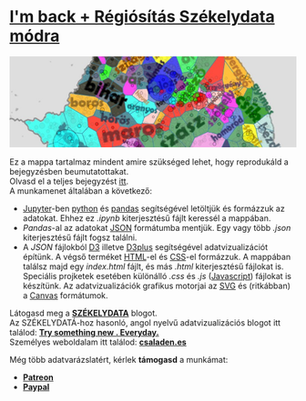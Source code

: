 [I'm back + Régiósítás Székelydata módra](http://csaladenes.egologo.ro/im-back-regiositas-szekelydata-modra/)
========
[![Alt text](header.jpg "Optional title")](http://csaladenes.egologo.ro/im-back-regiositas-szekelydata-modra/)  
  
Ez a mappa tartalmaz mindent amire szükséged lehet, hogy reprodukáld a bejegyzésben beumutatottakat.  
Olvasd el a teljes bejegyzést [itt](http://csaladenes.egologo.ro/im-back-regiositas-szekelydata-modra/).  
A munkamenet általában a következő:
  - [Jupyter](http://jupyter.org)-ben [python](http://python.org) és [pandas](http://pandas.pydata.org) segítségével letöltjük és formázzuk az adatokat. Ehhez ez _.ipynb_ kiterjesztésű fájlt keressél a mappában.
  - _Pandas_-al az adatokat [JSON](http://json.org) formátumba mentjük. Egy vagy több _.json_ kiterjesztésű fájlt fogsz találni.
  - A _JSON_ fájlokból [D3](http://d3js.org) illetve [D3plus](http://d3plus.org) segítségével adatvizualizációt építünk. A végső terméket [HTML](https://www.w3schools.com/html/default.asp)-el és [CSS](https://www.w3schools.com/html/html_css.asp)-el formázzuk. A mappában  találsz majd egy _index.html_ fájlt, és más _.html_ kiterjesztésű fájlokat is. Speciális projketek esetében különálló _.css_ és _.js_ ([Javascript](https://www.javascript.com/)) fájlokat is készítünk. Az adatvizualizációk grafikus motorjai az [SVG](https://www.w3schools.com/html/html5_svg.asp) és (ritkábban) a [Canvas](https://www.w3schools.com/html/html5_canvas.asp) formátumok.

Látogasd meg a __[SZÉKELYDATA](http://szekelydata.csaladen.es)__ blogot.  
Az SZÉKELYDATÁ-hoz hasonló, angol nyelvű adatvizualizációs blogot itt találod: __[Try something new . Everyday.](http://blog.csaladen.es)__  
Személyes weboldalam itt találod: __[csaladen.es](http://csaladen.es)__
  
Még több adatvarázslatért, kérlek __támogasd__ a munkámat:
  - __[Patreon](https://www.patreon.com/szekelydata)__
  - __[Paypal](https://www.paypal.com/cgi-bin/webscr?cmd=_s-xclick&hosted_button_id=LDXE7C6W7S85N)__
  


